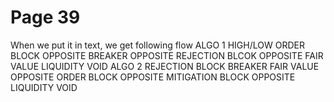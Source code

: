 # Page 39

When we put it in text, we get following flow
ALGO 1
HIGH/LOW
ORDER BLOCK
OPPOSITE BREAKER
OPPOSITE REJECTION BLCOK
OPPOSITE FAIR VALUE
LIQUIDITY VOID
ALGO 2
REJECTION BLOCK
BREAKER
FAIR VALUE
OPPOSITE ORDER BLOCK
OPPOSITE MITIGATION BLOCK
OPPOSITE LIQUIDITY VOID